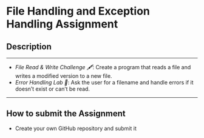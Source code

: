 # File Handling and Exception Handling Assignment
## Description

---

- *File Read & Write Challenge 🖋️*: Create a program that reads a file and writes a modified version to a new file.
- *Error Handling Lab 🧪*: Ask the user for a filename and handle errors if it doesn’t exist or can’t be read.

---

## How to submit the Assignment
- Create your own GitHub repository and submit it 